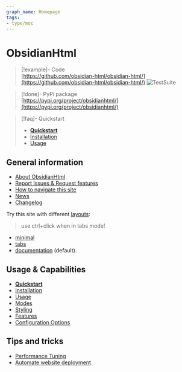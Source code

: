```yaml
---
graph_name: Homepage
tags:
- type/moc
---
```

   
# ObsidianHtml   
> [!example]- Code   
> [https://github.com/obsidian-html/obsidian-html/](https://github.com/obsidian-html/obsidian-html/)  ![TestSuite](https://github.com/obsidian-html/obsidian-html/actions/workflows/test.yml/badge.svg)   
   
> [!done]- PyPi package   
> [https://pypi.org/project/obsidianhtml/](https://pypi.org/project/obsidianhtml/)   
   
> [!faq]- Quickstart   
> - **[Quickstart](./Instructions/Quickstart.md)**   
> - [Installation](./Instructions/Installation.md)   
> - [Usage](./Instructions/Usage.md)   
   
## General information   
   
- [About ObsidianHtml](./General%20Information/About%20ObsidianHtml.md)   
- [Report Issues & Request features](./General%20Information/Report%20Issues%20%26%20Request%20features.md)   
- [How to navigate this site](./General%20Information/Using%20the%20website.md)   
- [News](./News.md)   
- [Changelog](./Changelog.md)   
   
Try this site with different [layouts](./Configurations/Styling/Styling.md#layouts):   
> use ctrl+click when in tabs mode!   
   
- [minimal](/minimal/index.html)   
- [tabs](/tabs/index.html)   
- [documentation](/index.html) (default).   
   
## Usage & Capabilities   
   
- **[Quickstart](./Instructions/Quickstart.md)**   
- [Installation](./Instructions/Installation.md)   
- [Usage](./Instructions/Usage.md)   
- [Modes](./Configurations/Modes.md)   
- [Styling](./Configurations/Styling/Styling.md)   
- [Features](./Configurations/Features.md)   
- [Configuration Options](./Configurations/Configuration%20Options.md)   
   
## Tips and tricks   
   
- [Performance Tuning](./Configurations/Performance%20Tuning.md)   
- [Automate website deployment](./Automation/Automate%20website%20deployment.md)